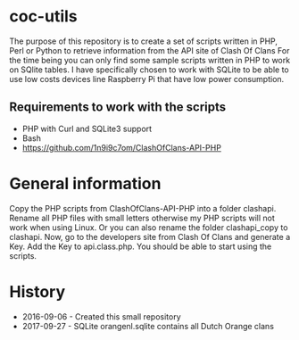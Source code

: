 # coc-utils

The purpose of this repository is to create a set of scripts written in PHP, Perl or Python to retrieve information from the API site of Clash Of Clans
For the time being you can only find some sample scripts written in PHP to work on SQlite tables.
I have specifically chosen to work with SQLite to be able to use low costs devices line Raspberry Pi that have low power consumption.

Requirements to work with the scripts
-------------------------------------
- PHP with Curl and SQLite3 support
- Bash
- https://github.com/1n9i9c7om/ClashOfClans-API-PHP

General information
========
Copy the PHP scripts from ClashOfClans-API-PHP into a folder clashapi.
Rename all PHP files with small letters otherwise my PHP scripts will not work when using Linux. Or you can also rename the folder clashapi_copy to clashapi.
Now, go to the developers site from Clash Of Clans and generate a Key. Add the Key to api.class.php. 
You should be able to start using the scripts.

History
=======
* 2016-09-06 - Created this small repository
* 2017-09-27 - SQLite orangenl.sqlite contains all Dutch Orange clans
